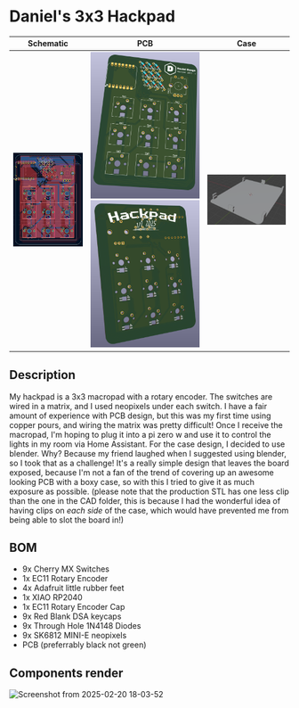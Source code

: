 # Daniel's 3x3 Hackpad


Schematic            |  PCB         |   Case
:-------------------------:|:-------------------------:|:-------------------------:|
![Schematic](assets/schematic.png) | ![Front View](assets/front-view.png) ![Back View](assets/back-view.png) | ![case](assets/case.png)

## Description

My hackpad is a 3x3 macropad with a rotary encoder. The switches are wired in a matrix, and I used neopixels under each switch. I have a fair amount of experience with PCB design, but this was my first time using copper pours, and wiring the matrix was pretty difficult! Once I receive the macropad, I'm hoping to plug it into a pi zero w and use it to control the lights in my room via Home Assistant. For the case design, I decided to use blender. Why? Because my friend laughed when I suggested using blender, so I took that as a challenge! It's a really simple design that leaves the board exposed, because I'm not a fan of the trend of covering up an awesome looking PCB with a boxy case, so with this I tried to give it as much exposure as possible. (please note that the production STL has one less clip than the one in the CAD folder, this is because I had the wonderful idea of having clips on _each side_ of the case, which would have prevented me from being able to slot the board in!)

## BOM

- 9x Cherry MX Switches
- 1x EC11 Rotary Encoder
- 4x Adafruit little rubber feet
- 1x XIAO RP2040
- 1x EC11 Rotary Encoder Cap
- 9x Red Blank DSA keycaps 
- 9x Through Hole 1N4148 Diodes
- 9x SK6812 MINI-E neopixels
- PCB (preferrably black not green)

## Components render
![Screenshot from 2025-02-20 18-03-52](https://github.com/user-attachments/assets/6b1303d4-5b86-46db-8763-e69eaa1442ca)
